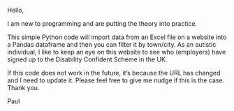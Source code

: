 Hello,

I am new to programming and are putting the theory into practice.

This simple Python code will import data from an Excel file on a website into a Pandas dataframe and then you can filter it by town/city.  As an autistic individual, I like to keep an eye on this website to see who (employers) have signed up to the Disability Confident Scheme in the UK.

If this code does not work in the future, it’s because the URL has changed and I need to update it.  Please feel free to give me nudge if this is the case.  Thank you.

Paul
